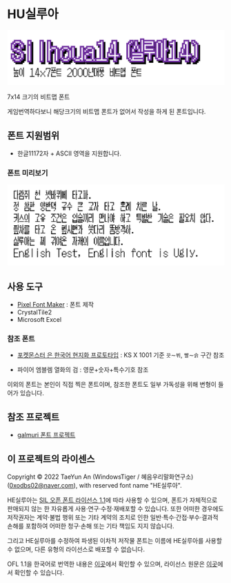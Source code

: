 # HU실루아
![](image/title.png)

7x14 크기의 비트맵 폰트

게임번역하다보니 해당크기의 비트맵 폰트가 없어서 작성을 하게 된 폰트입니다.
## 폰트 지원범위
* 한글11172자 + ASCII 영역을 지원합니다.

### 폰트 미리보기
![](image/font.png)

## 사용 도구
* [Pixel Font Maker](https://github.com/exqt/pixel-font-maker) : 폰트 제작
* CrystalTile2
* Microsoft Excel
### 참조 폰트
* [포켓몬스터 은 한국어 현지화 프로토타입](https://www.youtube.com/watch?v=gULKZEj0fJc&feature=emb_title) : KS X 1001 기준 `끗`∼`뷔`, `빨`∼`슭` 구간 참조 

* 파이어 엠블렘 열화의 검 : 영문+숫자+특수기호 참조

이외의 폰트는 본인이 직접 찍은 폰트이며, 참조한 폰트도 일부 가독성을 위해 변형이 들어가 있습니다.

## 참조 프로젝트

 * [galmuri 폰트 프로젝트](https://github.com/quiple/galmuri)

## 이 프로젝트의 라이센스
Copyright © 2022 TaeYun An (WindowsTiger / 혜음우리말화연구소) (0xodbs02@naver.com), with reserved font name "HE실루아".

HE실루아는 [SIL 오픈 폰트 라이선스 1.1](https://scripts.sil.org/cms/scripts/page.php?site_id=nrsi&id=OFL)에 따라 사용할 수 있으며, 폰트가 자체적으로 판매되지 않는 한 자유롭게 사용·연구·수정·재배포할 수 있습니다. 또한 어떠한 경우에도 저작권자는 계약·불법 행위 또는 기타 계약의 조치로 인한 일반·특수·간접·부수·결과적 손해를 포함하여 어떠한 청구·손해 또는 기타 책임도 지지 않습니다.

그리고 HE실루아를 수정하여 파생된 이차적 저작물 폰트는 이름에 HE실루아를 사용할 수 없으며, 다른 유형의 라이선스로 배포할 수 없습니다.

OFL 1.1을 한국어로 번역한 내용은 [이곳](LICENSE_ko.md)에서 확인할 수 있으며, 라이선스 원문은 [이곳](LICENSE.md)에서 확인할 수 있습니다.
